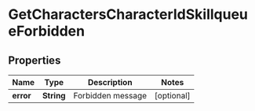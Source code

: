 
# GetCharactersCharacterIdSkillqueueForbidden

## Properties
Name | Type | Description | Notes
------------ | ------------- | ------------- | -------------
**error** | **String** | Forbidden message |  [optional]



